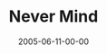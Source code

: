 ---
layout: message
category: message
series: "Mind+Screw"
title: "Never Mind"
date: 2005-06-11-00-00
message_id: 116
sc-permalink-url: "http://soundcloud.com/crdschurch/never-mind"
audio: "http://s3.amazonaws.com/crossroads-media/messages/audio/Mind+Screw_04_06-12-05_Never_Mind.mp3"
audio-duration: "39:14"
tag: 
 - evil
 - decision
 - mind
 - truth
 - choice
 - growth
 - screw
 - good
 - tome
explicit: false
---
